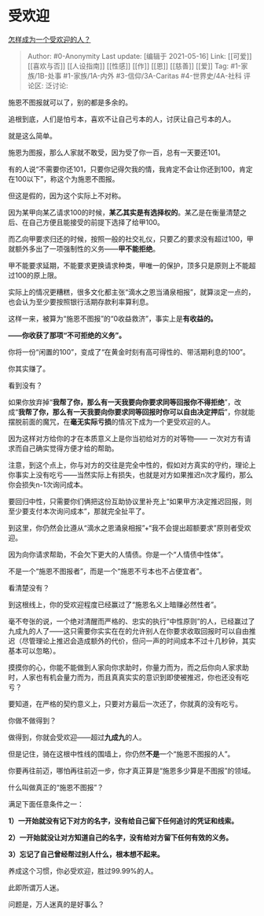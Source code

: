# 受欢迎
[怎样成为一个受欢迎的人？](https://www.zhihu.com/question/19694905/answer/1335020040)

> Author: #0-Anonymity
> Last update: [编辑于 2021-05-16]
> Link: [[可爱]] [[喜欢与否]] [[人设指南]] [[性感]] [[作]] [[恩]] [[慈善]] [[爱]]
> Tag: #1-家族/1B-处事 #1-家族/1A-内外 #3-信仰/3A-Caritas #4-世界史/4A-社科
> 评论区:
> 泛讨论:

施恩不图报就可以了，别的都是多余的。

追根到底，人们是怕亏本，喜欢不让自己亏本的人，讨厌让自己亏本的人。

就是这么简单。

施恩为图报，那么人家就不敢受，因为受了你一百，总有一天要还101。

有的人说“不需要你还101，只要你记得欠我的情，我肯定不会让你还到100，肯定在100以下”，称这个为施恩不图报。

但这是假的，因为这个实际上不对称。

因为某甲向某乙请求100的时候，**某乙其实是有选择权的**。某乙是在衡量清楚之后、在自己方便且能接受的前提下选择了给甲100。

而乙向甲要求归还的时候，按照一般的社交礼仪，只要乙的要求没有超过100，甲就额外多出了一项强制性的义务——**甲不能拒绝**。

甲不能要求延期，不能要求更换请求种类，甲唯一的保护，顶多只是原则上不能超过100的原上限。

实际上的情况更糟糕，很多文化都主张“滴水之恩当涌泉相报”，就算淡定一点的，也会认为至少要按照银行活期存款利率算利息。

这样一来，被算为“施恩不图报”的“0收益救济”，事实上是**有收益的。**

**——你收获了那项“不可拒绝的义务”。**

你将一份“闲置的100”，变成了“在黄金时刻有高可得性的、带活期利息的100”。

你其实赚了。

看到没有？

如果你放弃掉“**我帮了你，那么有一天我要向你要求同等回报你不得拒绝**”，改成“**我帮了你，那么有一天我要向你要求同等回报时你可以自由决定押后**”，你就能摆脱前面的魔咒，在**毫无实际亏损**的情况下成为一个更受欢迎的人。

因为这样对方给你的才在本质意义上是你当初给对方的对等物—— 一次对方有请求而自己确实觉得方便才给的帮助。

注意，到这个点上，你与对方的交往是完全中性的，假如对方真实的守约，理论上你事实上没有吃亏——当然实际上有损失，也就是对方如果推迟n次才履约，那么你会损失n-1次询问成本。

要回归中性，只需要你们俩把这份互助协议里补充上“如果甲方决定推迟回报，则至少要支付本次询问成本”，那就完全扯平了。

到这里，你仍然会比遵从“滴水之恩涌泉相报”+“我不会提出超额要求”原则者受欢迎。

因为向你请求帮助，不会欠下更大的人情债。你是一个“人情债中性体”。

不是一个“施恩不图报者”，而是一个“施恩不亏本也不占便宜者”。

看清楚没有？

到这根线上，你的受欢迎程度已经赢过了“施恩名义上暗赚必然性者”。

毫不夸张的说，一个绝对清醒而严格的、忠实的执行“中性原则”的人，已经赢过了九成九的人了——这只需要你实实在在的允许别人在你要求收取回报时可以自由推迟（尽管理论上推迟会造成额外的代价，但问一声的时间成本不过十几秒钟，其实基本可以忽略）。

摸摸你的心，你能不能做到人家向你求助时，你量力而为，而之后你向人家求助时，人家也有机会量力而为，而且真真实实的意识到即使被推迟，你也还没有吃亏？

要知道，在严格的契约意义上，只要对方最后一次还了，你就真的没有吃亏。

你做不做得到？

做得到，你就会受欢迎——超过**九成九**的人。

但是记住，骑在这根中性线的围墙上，你仍然**不是**一个“施恩不图报的人”。

你要再往前迈，哪怕再往前迈一步，你才真正算是“施恩多少算是不图报”的领域。

什么叫做真正的“施恩不图报”？

满足下面任意条件之一：

**1）一开始就没有记下对方的名字，没有给自己留下任何追讨的凭证和线索。**

**2）一开始就没让对方知道自己的名字，没有给对方留下任何有效的义务。**

**3）忘记了自己曾经帮过别人什么，根本想不起来。**

养成这个习惯，你必受欢迎，胜过99.99%的人。

此即所谓万人迷。

问题是，万人迷真的是好事么？
